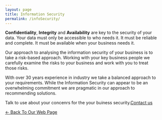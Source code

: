 ```yaml
---
layout: page
title: Information Security
permalink: /infoSecurity/
---
```


**Confidentiality**, **Integrity** and **Availability** are key to the security of your data. Your data must only be accessible to who needs it. It must be reliable and complete. It must be available when your business needs it.

Our approach to analysing the information security of your business is to take a risk-based approach. Working with your key business people we carefully examine the risks to your business and work with you to treat those risks.

With over 30 years experience in industry we take a balanced approach to your requirements. While the Information Security can appear to be an overwhelming commitment we are pragmatic in our approach to recommending solutions.

Talk to use about your concenrs for the your buiness security.[Contact us](../contact/)

[<- Back To Our Web Page](../.)
